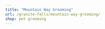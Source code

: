 ```yaml
---
title: "Mountain Way Grooming"
url: /granite-falls/mountain-way-grooming/
shop: pet grooming
---
```

